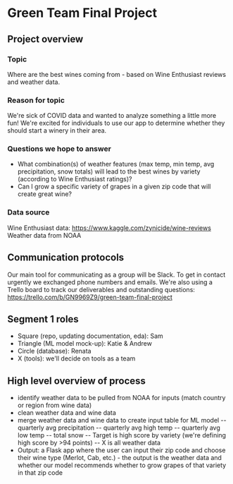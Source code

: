 # Green Team Final Project

## Project overview

### Topic
Where are the best wines coming from - based on Wine Enthusiast reviews and weather data. 

### Reason for topic
We're sick of COVID data and wanted to analyze something a little more fun! We're excited for individuals to use our app to determine whether they should start a winery in their area.

### Questions we hope to answer
- What combination(s) of weather features (max temp, min temp, avg precipitation, snow totals) will lead to the best wines by variety (according to Wine Enthusiast ratings)?
- Can I grow a specific variety of grapes in a given zip code that will create great wine?

### Data source
Wine Enthusiast data: https://www.kaggle.com/zynicide/wine-reviews
Weather data from NOAA

## Communication protocols
Our main tool for communicating as a group will be Slack. To get in contact urgently we exchanged phone numbers and emails.
We're also using a Trello board to track our deliverables and outstanding questions: https://trello.com/b/GN9969Z9/green-team-final-project

## Segment 1 roles
- Square (repo, updating documentation, eda): Sam
- Triangle (ML model mock-up): Katie & Andrew
- Circle (database): Renata
- X (tools): we'll decide on tools as a team

## High level overview of process
- identify weather data to be pulled from NOAA for inputs (match country or region from wine data)
- clean weather data and wine data 
- merge weather data and wine data to create input table for ML model
-- quarterly avg precipitation 
-- quarterly avg high temp
-- quarterly avg low temp
-- total snow
-- Target is high score by variety (we're defining high score by >94 points)
-- X is all weather data
- Output: a Flask app where the user can input their zip code and choose their wine type (Merlot, Cab, etc.) - the output is the weather data and whether our model recommends whether to grow grapes of that variety in that zip code
